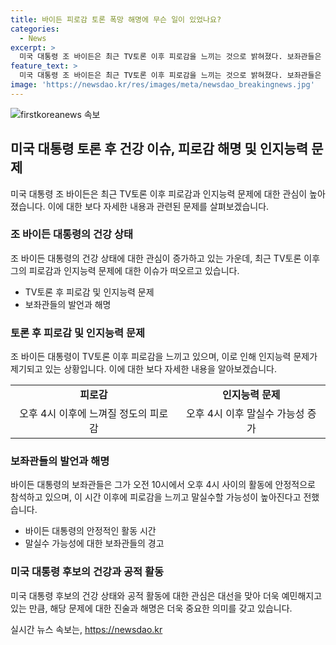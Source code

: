 ```yaml
---
title: 바이든 피로감 토론 폭망 해명에 무슨 일이 있었나요?
categories:
  - News
excerpt: >
  미국 대통령 조 바이든은 최근 TV토론 이후 피로감을 느끼는 것으로 밝혀졌다. 보좌관들은 오전 10시부터 오후 4시까지 안정적으로 활동하지만, 이후에는 피로감으로 말실수할 가능성이 있다고 전했다. 토론에서는 맥락에서 벗어난 발언과 말을 더듬는 모습을 보였지만, 조 바이든은 후보 교체론을 일축하며 토론을 잘하지 못한다고 인정했다. 11월 대선을 앞둔 상황에서 대통령의 건강상태가 논란이 되고 있다.
feature_text: >
  미국 대통령 조 바이든은 최근 TV토론 이후 피로감을 느끼는 것으로 밝혀졌다. 보좌관들은 오전 10시부터 오후 4시까지 안정적으로 활동하지만, 이후에는 피로감으로 말실수할 가능성이 있다고 전했다. 토론에서는 맥락에서 벗어난 발언과 말을 더듬는 모습을 보였지만, 조 바이든은 후보 교체론을 일축하며 토론을 잘하지 못한다고 인정했다. 11월 대선을 앞둔 상황에서 대통령의 건강상태가 논란이 되고 있다.
image: 'https://newsdao.kr/res/images/meta/newsdao_breakingnews.jpg'
---
```


<p><img src="https://newsdao.kr/res/images/meta/newsdao_breakingnews.jpg" alt="firstkoreanews 속보" /></p>

<h2 data-ke-size="size26">미국 대통령 토론 후 건강 이슈, 피로감 해명 및 인지능력 문제</h2>

<p data-ke-size="size16">미국 대통령 조 바이든은 최근 TV토론 이후 피로감과 인지능력 문제에 대한 관심이 높아졌습니다. 이에 대한 보다 자세한 내용과 관련된 문제를 살펴보겠습니다.</p>

<h3>조 바이든 대통령의 건강 상태</h3>

<p data-ke-size="size16">조 바이든 대통령의 건강 상태에 대한 관심이 증가하고 있는 가운데, 최근 TV토론 이후 그의 피로감과 인지능력 문제에 대한 이슈가 떠오르고 있습니다.</p>

<ul>
  <li>TV토론 후 피로감 및 인지능력 문제</li>
  <li>보좌관들의 발언과 해명</li>
</ul>

<h3>토론 후 피로감 및 인지능력 문제</h3>

<p data-ke-size="size16">조 바이든 대통령이 TV토론 이후 피로감을 느끼고 있으며, 이로 인해 인지능력 문제가 제기되고 있는 상황입니다. 이에 대한 보다 자세한 내용을 알아보겠습니다.</p>

<table>
  <tr>
    <td style="text-align: center; height: 17px;"><b>피로감</b></td>
    <td style="text-align: center; height: 17px;"><b>인지능력 문제</b></td>
  </tr>
  <tr>
    <td style="text-align: center; height: 17px;">오후 4시 이후에 느껴질 정도의 피로감</td>
    <td style="text-align: center; height: 17px;">오후 4시 이후 말실수 가능성 증가</td>
  </tr>
</table>

<h3>보좌관들의 발언과 해명</h3>

<p data-ke-size="size16">바이든 대통령의 보좌관들은 그가 오전 10시에서 오후 4시 사이의 활동에 안정적으로 참석하고 있으며, 이 시간 이후에 피로감을 느끼고 말실수할 가능성이 높아진다고 전했습니다.</p>

<ul>
  <li>바이든 대통령의 안정적인 활동 시간</li>
  <li>말실수 가능성에 대한 보좌관들의 경고</li>
</ul>

<h3>미국 대통령 후보의 건강과 공적 활동</h3>

<p data-ke-size="size16">미국 대통령 후보의 건강 상태와 공적 활동에 대한 관심은 대선을 맞아 더욱 예민해지고 있는 만큼, 해당 문제에 대한 진술과 해명은 더욱 중요한 의미를 갖고 있습니다.</p>
실시간 뉴스 속보는, <a href="https://newsdao.kr" rel="dofollow">https://newsdao.kr</a>


